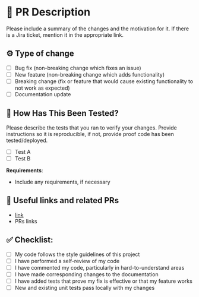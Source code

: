 # 🔁 PR Description

Please include a summary of the changes and the motivation for it.
If there is a Jira ticket, mention it in the appropriate link.

## ⚙️ Type of change

- [ ] Bug fix (non-breaking change which fixes an issue)
- [ ] New feature (non-breaking change which adds functionality)
- [ ] Breaking change (fix or feature that would cause existing functionality to not work as expected)
- [ ] Documentation update

## 🔬 How Has This Been Tested?

Please describe the tests that you ran to verify your changes. 
Provide instructions so it is reproducible, if not, provide proof code has been tested/deployed.
- [ ] Test A
- [ ] Test B

**Requirements**:
* Include any requirements, if necessary

## 🔗 Useful links and related PRs

- [link](link_URL)
- PRs links

## ✅ Checklist:

- [ ] My code follows the style guidelines of this project
- [ ] I have performed a self-review of my code
- [ ] I have commented my code, particularly in hard-to-understand areas
- [ ] I have made corresponding changes to the documentation
- [ ] I have added tests that prove my fix is effective or that my feature works
- [ ] New and existing unit tests pass locally with my changes
